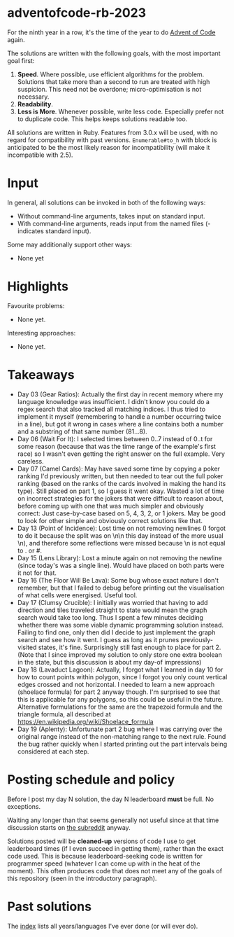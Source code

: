 # adventofcode-rb-2023

For the ninth year in a row, it's the time of the year to do [Advent of Code](http://adventofcode.com) again.

The solutions are written with the following goals, with the most important goal first:

1. **Speed**.
   Where possible, use efficient algorithms for the problem.
   Solutions that take more than a second to run are treated with high suspicion.
   This need not be overdone; micro-optimisation is not necessary.
2. **Readability**.
3. **Less is More**.
   Whenever possible, write less code.
   Especially prefer not to duplicate code.
   This helps keeps solutions readable too.

All solutions are written in Ruby.
Features from 3.0.x will be used, with no regard for compatibility with past versions.
`Enumerable#to_h` with block is anticipated to be the most likely reason for incompatibility (will make it incompatible with 2.5).

# Input

In general, all solutions can be invoked in both of the following ways:

* Without command-line arguments, takes input on standard input.
* With command-line arguments, reads input from the named files (- indicates standard input).

Some may additionally support other ways:

* None yet

# Highlights

Favourite problems:

* None yet.

Interesting approaches:

* None yet.

# Takeaways

* Day 03 (Gear Ratios):
  Actually the first day in recent memory where my language knowledge was insufficient.
  I didn't know you could do a regex search that also tracked all matching indices.
  I thus tried to implement it myself
  (remembering to handle a number occurring twice in a line),
  but got it wrong in cases where a line contains both a number and a substring of that same number (81...8).
* Day 06 (Wait For It):
  I selected times between 0..7 instead of 0..t for some reason
  (because that was the time range of the example's first race)
  so I wasn't even getting the right answer on the full example.
  Very careless.
* Day 07 (Camel Cards):
  May have saved some time by copying a poker ranking I'd previously written,
  but then needed to tear out the full poker ranking
  (based on the ranks of the cards involved in making the hand its type).
  Still placed on part 1, so I guess it went okay.
  Wasted a lot of time on incorrect strategies for the jokers that were difficult to reason about,
  before coming up with one that was much simpler and obviously correct:
  Just case-by-case based on 5, 4, 3, 2, or 1 jokers.
  May be good to look for other simple and obviously correct solutions like that.
* Day 13 (Point of Incidence):
  Lost time on not removing newlines
  (I forgot to do it because the split was on \n\n this day instead of the more usual \n),
  and therefore some reflections were missed because \n is not equal to . or #.
* Day 15 (Lens Library):
  Lost a minute again on not removing the newline (since today's was a single line).
  Would have placed on both parts were it not for that.
* Day 16 (The Floor Will Be Lava):
  Some bug whose exact nature I don't remember,
  but that I failed to debug before printing out the visualisation of what cells were energised.
  Useful tool.
* Day 17 (Clumsy Crucible):
  I initially was worried that having to add direction and tiles traveled straight to state would mean the graph search would take too long.
  Thus I spent a few minutes deciding whether there was some viable dynamic programming solution instead.
  Failing to find one, only then did I decide to just implement the graph search and see how it went.
  I guess as long as it prunes previously-visited states, it's fine.
  Surprisingly still fast enough to place for part 2.
  (Note that I since improved my solution to only store one extra boolean in the state,
  but this discussion is about my day-of impressions)
* Day 18 (Lavaduct Lagoon):
  Actually, I forgot what I learned in day 10 for how to count points within polygon,
  since I forgot you only count vertical edges crossed and not horizontal.
  I needed to learn a new approach (shoelace formula) for part 2 anyway though.
  I'm surprised to see that this is applicable for any polygons, so this could be useful in the future.
  Alternative formulations for the same are the trapezoid formula and the triangle formula,
  all described at https://en.wikipedia.org/wiki/Shoelace_formula
* Day 19 (Aplenty):
  Unfortunate part 2 bug where I was carrying over the original range instead of the non-matching range to the next rule.
  Found the bug rather quickly when I started printing out the part intervals being considered at each step.

# Posting schedule and policy

Before I post my day N solution, the day N leaderboard **must** be full.
No exceptions.

Waiting any longer than that seems generally not useful since at that time discussion starts on [the subreddit](https://www.reddit.com/r/adventofcode) anyway.

Solutions posted will be **cleaned-up** versions of code I use to get leaderboard times (if I even succeed in getting them), rather than the exact code used.
This is because leaderboard-seeking code is written for programmer speed (whatever I can come up with in the heat of the moment).
This often produces code that does not meet any of the goals of this repository (seen in the introductory paragraph).

# Past solutions

The [index](https://github.com/petertseng/adventofcode-common/blob/master/index.md) lists all years/languages I've ever done (or will ever do).
